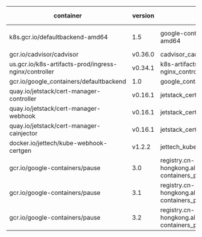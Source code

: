 | container                                             | version | mirror                                      | mirrored at         |
| ----------------------------------------------------- | ------- | ------------------------------------------- | ------------------- |
| k8s.gcr.io/defaultbackend-amd64                       | 1.5     | google-containers_defaultbackend-amd64      | 2020-08-23 12:42:16 |
| gcr.io/cadvisor/cadvisor                              | v0.36.0 | cadvisor_cadvisor                           | -                   |
| us.gcr.io/k8s-artifacts-prod/ingress-nginx/controller | v0.34.1 | k8s-artifacts-prod_ingress-nginx_controller | -                   |
| gcr.io/google_containers/defaultbackend               | 1.0     | google_containers_defaultbackend            | -                   |
| quay.io/jetstack/cert-manager-controller              | v0.16.1 | jetstack_cert-manager-controller            | -                   |
| quay.io/jetstack/cert-manager-webhook                 | v0.16.1 | jetstack_cert-manager-webhook               | -                   |
| quay.io/jetstack/cert-manager-cainjector              | v0.16.1 | jetstack_cert-manager-cainjector            | -                   |
| docker.io/jettech/kube-webhook-certgen                | v1.2.2  | jettech_kube-webhook-certgen                | -                   |
| gcr.io/google-containers/pause | 3.0 | registry.cn-hongkong.aliyuncs.com/cmi/google-containers_pause:3.0 | 2020-08-24 06:15:31 |
| gcr.io/google-containers/pause | 3.1 | registry.cn-hongkong.aliyuncs.com/cmi/google-containers_pause:3.1 | 2020-08-24 06:15:49 |
| gcr.io/google-containers/pause | 3.2 | registry.cn-hongkong.aliyuncs.com/cmi/google-containers_pause:3.2 | 2020-08-24 06:16:08 |
